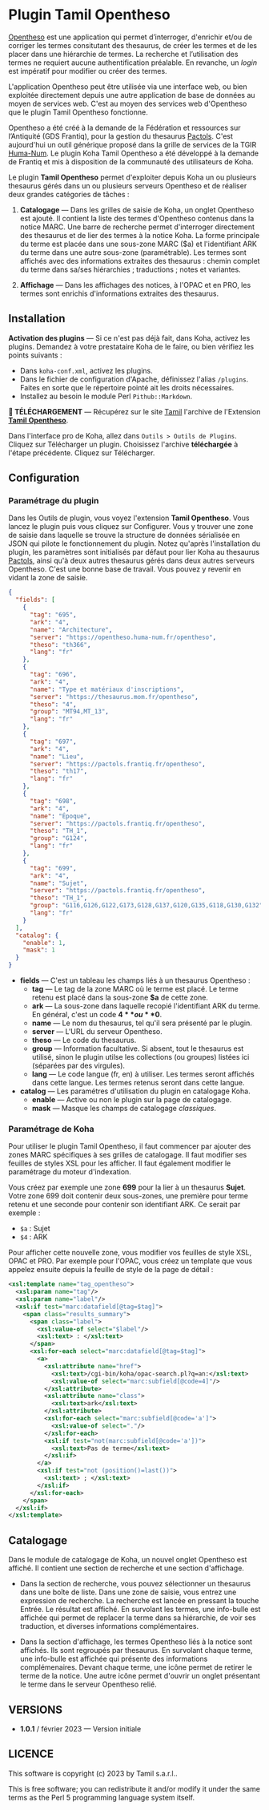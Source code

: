 # Plugin Tamil Opentheso

[Opentheso](https://opentheso.hypotheses.org) est une application qui permet
d’interroger, d'enrichir et/ou de corriger les termes consitutant des
thesaurus, de créer les termes et de les placer dans une hiérarchie de termes.
La recherche et l’utilisation des termes ne requiert aucune authentification
préalable. En revanche, un _login_ est impératif pour modifier ou créer des
termes.

L'application Opentheso peut être utilisée via une interface web, ou bien exploitée
directement depuis une autre application de base de données au moyen de
services web. C'est au moyen des services web d'Opentheso que le plugin Tamil
Opentheso fonctionne.

Opentheso a été créé à la demande de la Fédération et ressources sur
l’Antiquité (GDS Frantiq), pour la gestion du thesaurus
[Pactols](https://pactols.frantiq.fr). C'est aujourd'hui un outil générique
proposé dans la grille de services de la TGIR
[Huma-Num](https://www.huma-num.fr). Le plugin Koha Tamil Opentheso a été
développé à la demande de Frantiq et mis à disposition de la communauté des
utilisateurs de Koha.

Le plugin **Tamil Opentheso** permet d'exploiter depuis Koha un ou plusieurs
thesaurus gérés dans un ou plusieurs serveurs Opentheso et de réaliser deux
grandes catégories de tâches :

1. **Catalogage** — Dans les grilles de saisie de Koha, un onglet Opentheso est
   ajouté. Il contient la liste des termes d'Opentheso contenus dans la notice
   MARC. Une barre de recherche permet d'interroger directement des thesaurus
   et de lier des termes à la notice Koha. La forme principale du terme est
   placée dans une sous-zone MARC ($a) et l'identifiant ARK du terme dans une
   autre sous-zone (paramétrable). Les termes sont affichés avec des
   informations extraites des thesaurus : chemin complet du terme dans sa/ses
   hiérarchies ; traductions ; notes et variantes.

1. **Affichage** — Dans les affichages des notices, à l'OPAC et en PRO, les
   termes sont enrichis d'informations extraites des thesaurus.

## Installation

**Activation des plugins** — Si ce n'est pas déjà fait, dans Koha, activez les
plugins. Demandez à votre prestataire Koha de le faire, ou bien vérifiez les
points suivants :

- Dans `koha-conf.xml`, activez les plugins.
- Dans le fichier de configuration d'Apache, définissez l'alias `/plugins`.
  Faites en sorte que le répertoire pointé ait les droits nécessaires.
- Installez au besoin le module Perl `Pithub::Markdown`.

**📁 TÉLÉCHARGEMENT** — Récupérez sur le site [Tamil](https://www.tamil.fr)
l'archive de l'Extension **[Tamil
Opentheso](https://www.tamil.fr/download/koha-plugin-tamil-opentheso-1.0.1.kpz)**.

Dans l'interface pro de Koha, allez dans `Outils > Outils de Plugins`. Cliquez
sur Télécharger un plugin. Choisissez l'archive **téléchargée** à l'étape
précédente. Cliquez sur Télécharger.

## Configuration

### Paramétrage du plugin

Dans les Outils de plugin, vous voyez l'extension **Tamil Opentheso**. Vous
lancez le plugin puis vous cliquez sur Configurer. Vous y trouver une zone de
saisie dans laquelle se trouve la structure de données sérialisée en JSON qui
pilote le fonctionnement du plugin.  Notez qu'après l'installation du plugin,
les paramètres sont initialisés par défaut pour lier Koha au thesaurus
[Pactols](https://pactols.frantiq.fr), ainsi qu'à deux autres thesaurus gérés
dans deux autres serveurs Opentheso. C'est une bonne base de travail. Vous
pouvez y revenir en vidant la zone de saisie.

```json
{
  "fields": [
    {
      "tag": "695",
      "ark": "4",
      "name": "Architecture",
      "server": "https://opentheso.huma-num.fr/opentheso",
      "theso": "th366",
      "lang": "fr"
    },
    {
      "tag": "696",
      "ark": "4",
      "name": "Type et matériaux d'inscriptions",
      "server": "https://thesaurus.mom.fr/opentheso",
      "theso": "4",
      "group": "MT94,MT_13",
      "lang": "fr"
    },
    {
      "tag": "697",
      "ark": "4",
      "name": "Lieu",
      "server": "https://pactols.frantiq.fr/opentheso",
      "theso": "th17",
      "lang": "fr"
    },
    {
      "tag": "698",
      "ark": "4",
      "name": "Époque",
      "server": "https://pactols.frantiq.fr/opentheso",
      "theso": "TH_1",
      "group": "G124",
      "lang": "fr"
    },
    {
      "tag": "699",
      "ark": "4",
      "name": "Sujet",
      "server": "https://pactols.frantiq.fr/opentheso",
      "theso": "TH_1",
      "group": "G116,G126,G122,G173,G128,G137,G120,G135,G118,G130,G132",
      "lang": "fr"
    }
  ],
  "catalog": {
    "enable": 1,
    "mask": 1
  }
}
```

- **fields** — C'est un tableau les champs liés à un thesaurus Opentheso :
  - **tag** — Le tag de la zone MARC où le terme est placé. Le terme retenu est
    placé dans la sous-zone **$a** de cette zone.
  - **ark** — La sous-zone dans laquelle recopié l'identifiant ARK du terme. En
    général, c'est un code **$4** ou **$0**.
  - **name** — Le nom du thesaurus, tel qu'il sera présenté par le plugin.
  - **server** — L'URL du serveur Opentheso.
  - **theso** — Le code du thesaurus.
  - **group** — Information facultative. Si absent, tout le thesaurus est
    utilisé, sinon le plugin utilse les collections (ou groupes) listées ici
    (séparées par des virgules).
  - **lang** — Le code langue (fr, en) à utiliser. Les termes seront affichés
    dans cette langue. Les termes retenus seront dans cette langue.
- **catalog** — Les paramétres d'utilisation du plugin en catalogage Koha.
  - **enable** — Active ou non le plugin sur la page de catalogage.
  - **mask** — Masque les champs de catalogage _classiques_.
### Paramétrage de Koha

Pour utiliser le plugin Tamil Opentheso, il faut commencer par ajouter des
zones MARC spécifiques à ses grilles de catalogage.  Il faut modifier ses
feuilles de styles XSL pour les afficher. Il faut également modifier le
paramétrage du moteur d'indexation.

Vous créez par exemple une zone **699** pour la lier à un thesaurus **Sujet**.
Votre zone 699 doit contenir deux sous-zones, une première pour
terme retenu et une seconde pour contenir son identifiant ARK. Ce serait par exemple :

- `$a` : Sujet
- `$4` : ARK

Pour afficher cette nouvelle zone, vous modifier vos feuilles de style XSL, OPAC
et PRO. Par exemple pour l'OPAC, vous créez un template que vous appelez
ensuite depuis la feuille de style de la page de détail :

```xml
<xsl:template name="tag_opentheso">
  <xsl:param name="tag"/>
  <xsl:param name="label"/>
  <xsl:if test="marc:datafield[@tag=$tag]">
    <span class="results_summary">
      <span class="label">
        <xsl:value-of select="$label"/>
        <xsl:text> : </xsl:text>
      </span>
      <xsl:for-each select="marc:datafield[@tag=$tag]">
        <a>
          <xsl:attribute name="href">
            <xsl:text>/cgi-bin/koha/opac-search.pl?q=an:</xsl:text>
            <xsl:value-of select="marc:subfield[@code=4]"/>
          </xsl:attribute>
          <xsl:attribute name="class">
            <xsl:text>ark</xsl:text>
          </xsl:attribute>
          <xsl:for-each select="marc:subfield[@code='a']">
            <xsl:value-of select="."/>
          </xsl:for-each>
          <xsl:if test="not(marc:subfield[@code='a'])">
            <xsl:text>Pas de terme</xsl:text>
          </xsl:if>
        </a>
        <xsl:if test="not (position()=last())">
          <xsl:text> ; </xsl:text>
        </xsl:if>
      </xsl:for-each>
    </span>
  </xsl:if>
</xsl:template>
```

## Catalogage

Dans le module de catalogage de Koha, un nouvel onglet Opentheso est affiché.
Il contient une section de recherche et une section d'affichage.

- Dans la section de recherche, vous pouvez sélectionner un thesaurus dans une
  boîte de liste. Dans une zone de saisie, vous entrez une expression de
  recherche. La recherche est lancée en pressant la touche Entrée. Le résultat
  est affiché. En survolant les termes, une info-bulle est affichée qui permet
  de replacer la terme dans sa hiérarchie, de voir ses traduction, et diverses
  informations complémentaires.

- Dans la section d'affichage, les termes Opentheso liés à la notice sont
  affichés. Ils sont regroupés par thesaurus. En survolant chaque terme, une
  info-bulle est affichée qui présente des informations complémenaires. Devant
  chaque terme, une icône permet de retirer le terme de la notice. Une autre
  icône permet d'ouvrir un onglet présentant le terme dans le serveur Opentheso
  relié.

## VERSIONS

* **1.0.1** / février 2023 — Version initiale

## LICENCE

This software is copyright (c) 2023 by Tamil s.a.r.l..

This is free software; you can redistribute it and/or modify it under the same
terms as the Perl 5 programming language system itself.

